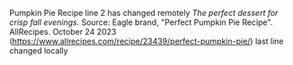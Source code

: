 Pumpkin Pie Recipe
line 2 has changed remotely
*The perfect dessert for crisp fall evenings.*
Source: Eagle brand, "Perfect Pumpkin Pie Recipe". AllRecipes. October 24 2023 (https://www.allrecipes.com/recipe/23439/perfect-pumpkin-pie/)
last line changed locally